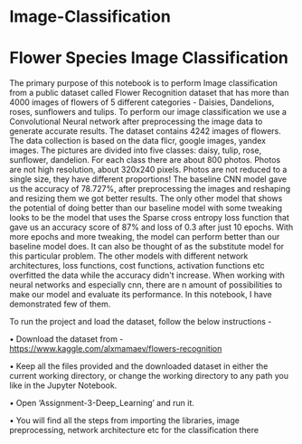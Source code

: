 # Image-Classification

# Flower Species Image Classification
The primary purpose of this notebook is to perform Image classification from a public dataset called Flower Recognition dataset that has more than 4000 images of flowers of 5 different categories - Daisies, Dandelions, roses, sunflowers and tulips. To perform our image classification we use a Convolutional Neural network after preprocessing the image data to generate accurate results. The dataset contains 4242 images of flowers. The data collection is based on the data flicr, google images, yandex images. The pictures are divided into five classes: daisy, tulip, rose, sunflower, dandelion. For each class there are about 800 photos. Photos are not high resolution, about 320x240 pixels. Photos are not reduced to a single size, they have different proportions!
The baseline CNN model gave us the accuracy of 78.727%, after preprocessing the images and reshaping and resizing them we got better results. The only other model that shows the potential of doing better than our baseline model with some tweaking looks to be the model that uses the Sparse cross entropy loss function that gave us an accuracy score of 87% and loss of 0.3 after just 10 epochs. With more epochs and more tweaking, the model can perform better than our baseline model does. It can also be thought of as the substitute model for this particular problem. The other models with different network architectures, loss functions, cost functions, activation functions etc overfitted the data while the accuracy didn't increase. When working with neural networks and especially cnn, there are n amount of possibilities to make our model and evaluate its performance. In this notebook, I have demonstrated few of them.

To run the project and load the dataset, follow the below instructions -

•	Download the dataset from - https://www.kaggle.com/alxmamaev/flowers-recognition

•	Keep all the files provided and the downloaded dataset in either the current working directory, or change the working directory to any path you like in the Jupyter Notebook.

•	Open ‘Assignment-3-Deep_Learning’ and run it.

•	You will find all the steps from importing the libraries, image  preprocessing, network architecture etc for the classification there 
